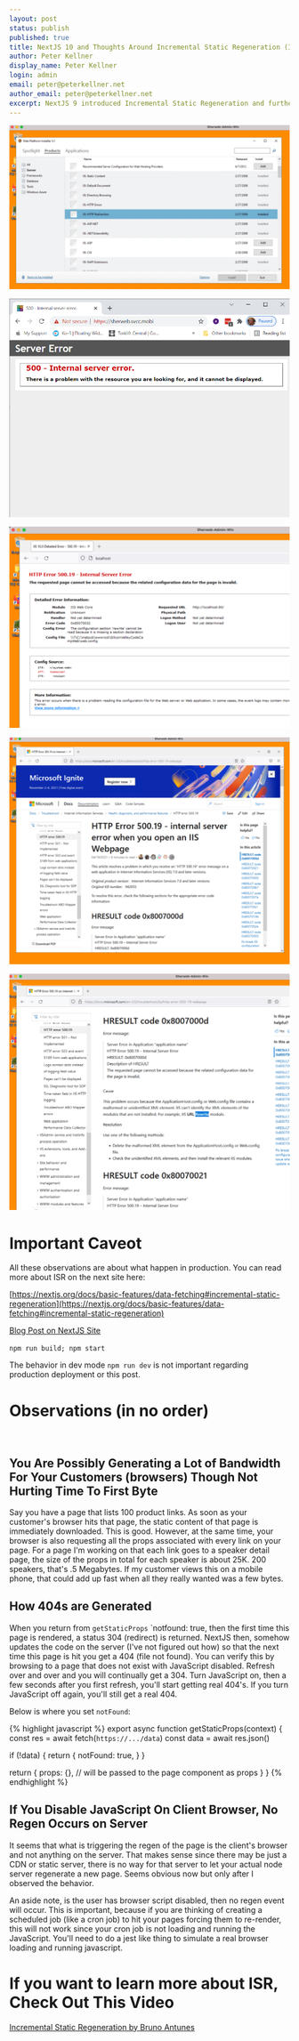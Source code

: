 ```yaml
---
layout: post
status: publish
published: true
title: NextJS 10 and Thoughts Around Incremental Static Regeneration (ISR)
author: Peter Kellner
display_name: Peter Kellner
login: admin
email: peter@peterkellner.net
author_email: peter@peterkellner.net
excerpt: NextJS 9 introduced Incremental Static Regeneration and further refined it in NextJS 10.  There is a lot to it's subtle behavior and I'm writing some notes about there here that I've found are not documented yet.
---
```


![](../blogimages/2021-10-23-Fixing-an-ASPNET-to-IIS-Deployment-Error/i1.png)

![](../blogimages/2021-10-23-Fixing-an-ASPNET-to-IIS-Deployment-Error/i2.png)

![](../blogimages/2021-10-23-Fixing-an-ASPNET-to-IIS-Deployment-Error/i3.png)

![](../blogimages/2021-10-23-Fixing-an-ASPNET-to-IIS-Deployment-Error/i4.png)

![](../blogimages/2021-10-23-Fixing-an-ASPNET-to-IIS-Deployment-Error/i5.png)


# Important Caveot

All these observations are about what happen in production.  You can read more about ISR on the next site here:

[https://nextjs.org/docs/basic-features/data-fetching#incremental-static-regeneration](https://nextjs.org/docs/basic-features/data-fetching#incremental-static-regeneration)

[Blog Post on NextJS Site](https://nextjs.org/blog/next-9-4)

`npm run build; npm start`

The behavior in dev mode `npm run dev` is not important regarding production deployment or this post.  

# Observations (in no order)

<br/>

## You Are Possibly Generating a Lot of Bandwidth For Your Customers (browsers) Though Not Hurting Time To First Byte

Say you have a page that lists 100 product links.  As soon as your customer's browser hits that page, the static content of that page is immediately downloaded.  This is good.
However, at the same time, your browser is also requesting all the props associated with every link on your page.  For a page I'm working on that each link goes to a speaker detail page, the size of the
props in total for each speaker is about 25K.  200 speakers, that's .5 Megabytes. If my customer views this on a mobile phone, that could add up fast when all they really wanted was a few bytes.


## How 404s are Generated


When you return from `getStaticProps` `notfound: true, then the first time this page is rendered, a status 304 (redirect) is returned. NextJS then,
somehow updates the code on the server (I've not figured out how) so that the next time this page is hit you get a 404 (file not found).  You can
verify this by browsing to a page that does not exist with JavaScript disabled.  Refresh over and over and you will continually get a 304.  Turn JavaScript on,
then a few seconds after you first refresh, you'll start getting real 404's.  If you turn JavaScript off again, you'll still get a real 404.

Below is where you set `notFound`:

{% highlight javascript %}
export async function getStaticProps(context) {
  const res = await fetch(`https://.../data`)
  const data = await res.json()

  if (!data) {
    return {
      notFound: true,
    }
  }

  return {
    props: {}, // will be passed to the page component as props
  }
}
  {% endhighlight %}

## If You Disable JavaScript On Client Browser, No Regen Occurs on Server

It seems that what is triggering the regen of the page is the client's browser and not anything on the server.  That makes sense since
there may be just a CDN or static server, there is no way for that server to let your actual node server regenerate a new page. Seems obvious now but
only after I observed the behavior.

An aside note, is the user has browser script disabled, then no regen event will occur.  This is important, because if you are thinking of creating
a scheduled job (like a cron job) to hit your pages forcing them to re-render, this will not work since your cron job is not loading and running the JavaScript.
You'll need to do a jest like thing to simulate a real browser loading and running javascript.


# If you want to learn more about ISR, Check Out This Video

[Incremental Static Regeneration by Bruno Antunes](https://youtu.be/yGuN_9rng6o)
